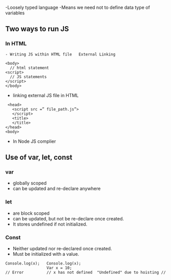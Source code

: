   -Loosely typed language
  -Means we need not to define data type of variables
## Two ways to run JS
### In HTML
    - Writing JS within HTML file	External Linking
        
```
<body>
  // html statement
<script>
  // JS statements
</script>
</body>
```
- linking external JS file in HTML 
```	
 <head>
   <script src =” file_path.js”>
   </script>
   <title>
   </title>
</head>
<body>
```

-	In Node JS complier
## Use of var, let, const
###	var
  -	globally scoped
  -	can be updated and re-declare anywhere
###	let
  -	are block scoped
  -	can be updated, but not be re-declare once created.
  -	It stores undefined if not initialized.
###	Const
  -	Neither updated nor re-declared once created.
  -	Must be initialized with a value.
```
Console.log(x);   Console.log(x);
                  Var x = 10;	
// Error          // x has not defined	"Undefined" due to hoisting //	
```
